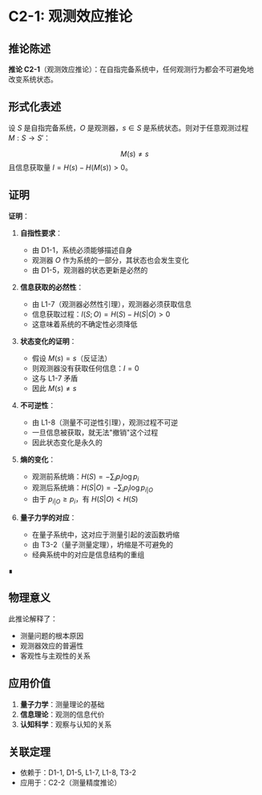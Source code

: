 # C2-1: 观测效应推论

## 推论陈述

**推论 C2-1**（观测效应推论）：在自指完备系统中，任何观测行为都会不可避免地改变系统状态。

## 形式化表述

设 $S$ 是自指完备系统，$O$ 是观测器，$s \in S$ 是系统状态。则对于任意观测过程 $M: S \to S'$：

$$
M(s) \neq s
$$
且信息获取量 $I = H(s) - H(M(s)) > 0$。

## 证明

**证明**：

1. **自指性要求**：
   - 由 D1-1，系统必须能够描述自身
   - 观测器 $O$ 作为系统的一部分，其状态也会发生变化
   - 由 D1-5，观测器的状态更新是必然的

2. **信息获取的必然性**：
   - 由 L1-7（观测器必然性引理），观测器必须获取信息
   - 信息获取过程：$I(S; O) = H(S) - H(S|O) > 0$
   - 这意味着系统的不确定性必须降低

3. **状态变化的证明**：
   - 假设 $M(s) = s$（反证法）
   - 则观测器没有获取任何信息：$I = 0$
   - 这与 L1-7 矛盾
   - 因此 $M(s) \neq s$

4. **不可逆性**：
   - 由 L1-8（测量不可逆性引理），观测过程不可逆
   - 一旦信息被获取，就无法"撤销"这个过程
   - 因此状态变化是永久的

5. **熵的变化**：
   - 观测前系统熵：$H(S) = -\sum_i p_i \log p_i$
   - 观测后系统熵：$H(S|O) = -\sum_i p_i \log p_{i|O}$
   - 由于 $p_{i|O} \geq p_i$，有 $H(S|O) < H(S)$

6. **量子力学的对应**：
   - 在量子系统中，这对应于测量引起的波函数坍缩
   - 由 T3-2（量子测量定理），坍缩是不可避免的
   - 经典系统中的对应是信息结构的重组

∎

## 物理意义

此推论解释了：
- 测量问题的根本原因
- 观测器效应的普遍性
- 客观性与主观性的关系

## 应用价值

1. **量子力学**：测量理论的基础
2. **信息理论**：观测的信息代价
3. **认知科学**：观察与认知的关系

## 关联定理

- 依赖于：D1-1, D1-5, L1-7, L1-8, T3-2
- 应用于：C2-2（测量精度推论）